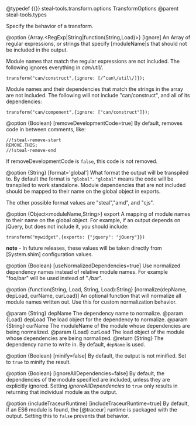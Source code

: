 @typedef {{}} steal-tools.transform.options TransformOptions
@parent steal-tools.types

Specify the behavior of a transform.

@option {Array.<RegExp|String|function(String,Load)>} [ignore] An Array of regular expressions, or strings that 
specify [moduleName]s that should not be included in the output. 

Module names that match the regular expressions are not included. The following
ignores everything in _can/util/_.

    transform("can/construct",{ignore: [/^can\/util\/]});


Module names and their dependencies that match the 
strings in the array are not included. The following will not include
"can/construct", and all of its dependencies:

    transform("can/component",{ignore: ["can/construct"]});

@option {Boolean} [removeDevelopmentCode=true] By default, removes code in between comments, like:

    //!steal-remove-start
    REMOVE.THIS;
    //!steal-remove-end

If removeDevelopmentCode is `false`, this code is not removed.

@option {String} [format='global'] What format the output will be transpiled to.  By default
the format is `"global"`.  `"global"` means the code will be transpiled to work
standalone.  Module dependencies that are not included should be mapped to their
name on the global object in exports.

The other possible format values are "steal","amd", and "cjs".

@option {Object<moduleName,String>} export A mapping of module names to their name on the
global object.  For example, if an output depends on jQuery, but does not include it, you
should include:

    transform("mywidget",{exports: {"jquery": "jQuery"}})

__note__ - In future releases, 
these values will be taken directly from [System.shim] configuration values.

@option {Boolean} [useNormalizedDependencies=true] Use normalized dependency names instead of
relative module names.  For example "foo/bar" will be used instead of "./bar".

@option {function(String, Load, String, Load):String} [normalize(depName, depLoad, curName, curLoad)] An
optional function that will normalize all module names written out. Use this for custom normalization
behavior.

  @param {String} depName The dependency name to normalize.
  @param {Load} depLoad The load object for the dependency to normalize.
  @param {String} curName The moduleName of the module whose dependencies are being normalized.
  @param {Load} curLoad The load object of the module whose dependencies are being normalized.
  @return {String} The dependency name to write in. By default, `depName` is used.

@option {Boolean} [minify=false] By default, the output is not minified.
Set to `true` to minify the result.

@option {Boolean} [ignoreAllDependencies=false] By default, the dependencies of
the module specified are included, unless they are explicitly ignored.  Setting
_ignoreAllDependencies_ to `true` only results in returning that individual module
as the output.

@option {includeTraceurRuntime} [includeTraceurRuntime=true] By default, if an ES6 module
is found, the [@traceur] runtime is packaged with the output.  Setting this to `false`
prevents that behavior.